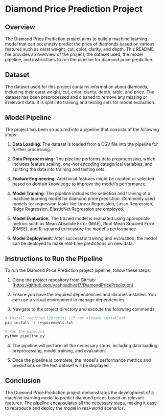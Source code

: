 # Diamond Price Prediction Project

## Overview

The Diamond Price Prediction project aims to build a machine learning model that can accurately predict the price of diamonds based on various features such as carat weight, cut, color, clarity, and depth. This README file provides an overview of the project, the dataset used, the model pipeline, and instructions to run the pipeline for diamond price prediction.

## Dataset

The dataset used for this project contains information about diamonds, including their carat weight, cut, color, clarity, depth, table, and price. The dataset has been preprocessed and cleaned to remove any missing or irrelevant data. It is split into training and testing sets for model evaluation.

## Model Pipeline

The project has been structured into a pipeline that consists of the following steps:

1. **Data Loading**: The dataset is loaded from a CSV file into the pipeline for further processing.

2. **Data Preprocessing**: The pipeline performs data preprocessing, which includes feature scaling, one-hot encoding categorical variables, and splitting the data into training and testing sets.

3. **Feature Engineering**: Additional features might be created or selected based on domain knowledge to improve the model's performance.

4. **Model Training**: The pipeline includes the selection and training of a machine learning model for diamond price prediction. Commonly used models for regression tasks like Linear Regression, Lasso Regression, Ridge Regression, ElasticNet Regression are employed.

5. **Model Evaluation**: The trained model is evaluated using appropriate metrics such as Mean Absolute Error (MAE), Root Mean Squared Error (RMSE), and R-squared to measure the model's performance.

6. **Model Deployment**: After successful training and evaluation, the model can be deployed to make real-time predictions on new data.

## Instructions to Run the Pipeline

To run the Diamond Price Prediction project pipeline, follow these steps:

1. Clone the project repository from GitHub: [https://github.com/yashpadhye17/DiamondPricePrediction]

2. Ensure you have the required dependencies and libraries installed. You can use a virtual environment to manage dependencies.

3. Navigate to the project directory and execute the following commands:

```bash
# Install required libraries (if not already installed)
pip install -r requirements.txt

# Run the pipeline
python pipeline.py
```

4. The pipeline will perform all the necessary steps, including data loading, preprocessing, model training, and evaluation.

5. Once the pipeline is complete, the model's performance metrics and predictions on the test dataset will be displayed.

## Conclusion

The Diamond Price Prediction project demonstrates the development of a machine learning model to predict diamond prices based on relevant features. The pipeline encapsulates all the necessary steps, making it easy to reproduce and deploy the model in real-world scenarios.
